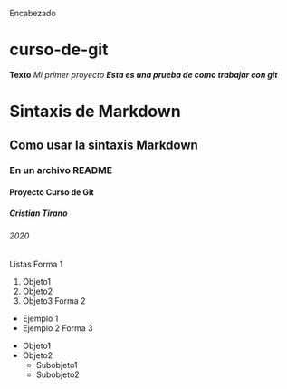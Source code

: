 Encabezado
# curso-de-git
**Texto**
*Mi primer proyecto*
***Esta es una prueba de como trabajar con git***

# Sintaxis de Markdown
## Como usar la sintaxis Markdown
### En un archivo README
#### Proyecto Curso de Git
##### Cristian Tirano
###### 2020

Listas
Forma 1
1. Objeto1 
2. Objeto2
3. Objeto3
Forma 2
* Ejemplo 1
* Ejemplo 2
Forma 3
- Objeto1
- Objeto2
    - Subobjeto1
    - Subobjeto2